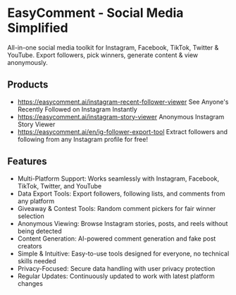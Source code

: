 # EasyComment - Social Media Simplified

All-in-one social media toolkit for Instagram, Facebook, TikTok, Twitter & YouTube. Export followers, pick winners, generate content & view anonymously.


## Products

- https://easycomment.ai/instagram-recent-follower-viewer See Anyone's Recently Followed on Instagram Instantly
- https://easycomment.ai/instagram-story-viewer Anonymous Instagram Story Viewer
- https://easycomment.ai/en/ig-follower-export-tool Extract followers and following from any Instagram profile for free!


## Features

- Multi-Platform Support: Works seamlessly with Instagram, Facebook, TikTok, Twitter, and YouTube
- Data Export Tools: Export followers, following lists, and comments from any platform
- Giveaway & Contest Tools: Random comment pickers for fair winner selection
- Anonymous Viewing: Browse Instagram stories, posts, and reels without being detected
- Content Generation: AI-powered comment generation and fake post creators
- Simple & Intuitive: Easy-to-use tools designed for everyone, no technical skills needed
- Privacy-Focused: Secure data handling with user privacy protection
- Regular Updates: Continuously updated to work with latest platform changes
